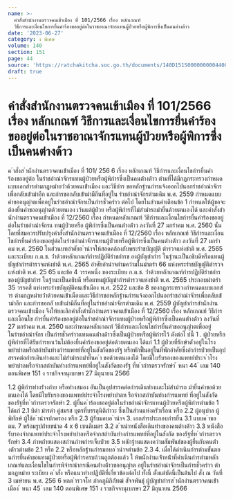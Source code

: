 ```yaml
---
name: >-
  คำสั่งสำนักงานตรวจคนเข้าเมือง ที่ 101/2566 เรื่อง หลักเกณฑ์
  วิธีการและเงื่อนไขการยื่นคำร้องขออยู่ต่อในราชอาณาจักรแทนผู้ป่วยหรือผู้พิการซึ่งเป็นคนต่างด้าว
date: '2023-06-27'
category: ง พิเศษ
volume: 140
section: 151
page: 44
source: 'https://ratchakitcha.soc.go.th/documents/140D151S0000000004400.pdf'
draft: true
---
```


# คำสั่งสำนักงานตรวจคนเข้าเมือง ที่ 101/2566 เรื่อง หลักเกณฑ์ วิธีการและเงื่อนไขการยื่นคำร้องขออยู่ต่อในราชอาณาจักรแทนผู้ป่วยหรือผู้พิการซึ่งเป็นคนต่างด้าว

ค ําสั่งส ํานักงํานตรวจคนเข้ําเมือง ที่ 101/ 256 6 เรื่อง หลักเกณฑ์ วิธีกํารและเงื่อนไขกํารยื่นคําร้องขออยู่ต่อ ในรําชอําณําจักรแทนผู้ป่วยหรือผู้พิกํารซึ่งเป็นคนต่ํางด้ําว ตํามที่ได้มีกฎกระทรวงกําหนดแบบเอกสํารตํามกฎหมํายว่ําด้วยคนเข้ําเมือง และวิธีกําร ขอหลักฐํานกํารแจ้งออกไปนอกรําชอําณําจักรเพื่อกลับเข้ํามําอีก และกํารขอกลับเข้ํามํามีถิ่นที่อยู่ใน รําชอําณําจักรตํามเดิม พ.ศ. 2559 กําหนดแบบคําขออนุญําตเพื่ออยู่ในรําชอําณําจักรเป็นกํารชั่วครําว ต่อไป โดยในส่วนคําเตือนข้อ 1 กําหนดให้ผู้ขอจะต้องยื่นคําขออนุญําตด้วยตนเอง เว้นแต่ผู้ป่วย หรือผู้พิกํารที่ไม่สํามํารถมํายื่นด้วยตนเองได้ และคําสั่งสํานักงํานตรวจคนเข้ําเมือง ที่ 12/2560 เรื่อง กําหนดหลักเกณฑ์ วิธีกํารและเงื่อนไขกํารยื่นคําร้องขออยู่ต่อในรําชอําณําจักรแ ทนผู้ป่วยหรือ ผู้พิกํารซึ่งเป็นคนต่ํางด้ําว ลงวันที่ 27 มกรําคม พ.ศ. 2560 นั้น โดยที่สมควรปรับปรุงคําสั่งสํานักงํานตรวจคนเข้ําเมือง ที่ 12/2560 เรื่อง หลักเกณฑ์ วิธีกํารและเงื่อนไขกํารยื่นคําร้องขออยู่ต่อในรําชอําณําจักรแทนผู้ป่วยหรือผู้พิกํารซึ่งเป็นคนต่ํางด้ําว ลงวันที่ 27 มกรําคม พ.ศ. 2560 ในส่วนบทอําศัยอ ํานําจให้สอดคล้องกับพระรําชบัญญัติ ตํารวจแห่งชําติ พ.ศ. 2565 และระเบียบ ก.ต.ช. ว่ําด้วยหลักเกณฑ์กํารปฏิบัติรําชกํารข องผู้บัญชํากําร ในฐํานะเป็นอธิบดีหรือแทนผู้บัญชํากํารตํารวจแห่งชําติ พ.ศ. 2565 อําศัยอํานําจตํามควํามในมําตรํา 66 แห่งพระรําชบัญญัติตํารวจแห่งชําติ พ.ศ. 25 65 และข้อ 4 วรรคหนึ่ง ของระเบียบ ก.ต.ช. ว่ําด้วยหลักเกณฑ์กํารปฏิบัติรําชกํารของผู้บัญชํากําร ในฐํานะเป็นอธิบดี หรือแทนผู้บัญชํากํารตํารวจแห่งชําติ พ.ศ. 2565 ประกอบมําตรํา 35 วรรคสี่ แห่งพระรําชบัญญัติคนเข้ําเมือง พ.ศ. 2522 และข้อ 8 ของกฎกระทรวงกําหนดแบบเอกสําร ตํามกฎหมํายว่ําด้วยคนเข้ําเมืองและวิธีกํารขอหลักฐํานกํารแจ้งออกไปนอกรําชอําณําจักรเพื่อกลับเข้ํามําอีก และกํารขอกลั บเข้ํามํามีถิ่นที่อยู่ในรําชอําณําจักรตํามเดิม พ.ศ. 2559 ผู้บัญชํากํารสํานักงํานตรวจคนเข้ําเมือง จึงให้ยกเลิกคําสั่งสํานักงํานตรวจคนเข้ําเมือง ที่ 12/2560 เรื่อง หลักเกณฑ์ วิธีกํารและเงื่อนไข กํารยื่นคําร้องขออยู่ต่อในรําชอําณําจักรแทนผู้ป่วยหรือผู้พิกํารซึ่งเป็นคนต่ํางด้ําว ลงวันที่ 27 มกรําคม พ.ศ. 2560 และกําหนดหลักเกณฑ์ วิธีกํารและเงื่อนไขกํารยื่นคําขออนุญําตเพื่ออยู่ในรําชอําณําจักร เป็นกํารชั่วครําวแทนคนต่ํางด้ําวซึ่งเป็นผู้ป่วยหรือผู้พิกํารไว้ ดังต่อไ ปนี้ 1 . ผู้ป่วยหรือผู้พิกํารที่ได้รับกํารยกเว้นไม่ต้องยื่นคําร้องขออยู่ต่อด้วยตนเอง ได้แก่ 1.1 ผู้ป่วยที่รักษําตัวอยู่ในโรงพยําบําลหรือสถําบันทํางกํารแพทย์ที่อยู่ในสังกัดของรัฐ หรือพักฟื้นอยู่ในที่พักอําศัยซึ่งอํากํารป่วยเป็นอุปสรรคต่อกํารเดินทํางและไม่สํามํารถมํายื่นค ํา ขอด้วยตนเองได้ โดยมีใบรับรองของแพทย์ประจ ําโรงพยําบําลหรือจํากสถําบันทํางกํารแพทย์ที่อยู่ในสังกัดของรัฐ ที่ท ํากํารตรวจรักษํา ้ หนา 44 ่ เลม 140 ตอนพิเศษ 151 ง ราชกิจจานุเบกษา 27 มิถุนายน 2566

1.2 ผู้พิกํารทํางร่ํางกําย หรือทํางสมอง อันเป็นอุปสรรคต่อกํารเดินทํางและไม่สํามํารถ มํายื่นคําขอด้วยตนเองได้ โดยมีใบรับรองของแพทย์ประจําโรงพยําบําลห รือจํากสถําบันทํางกํารแพทย์ ที่อยู่ในสังกัดของรัฐที่ท ํากํารตรวจรักษํา 2. ผู้ยื่นค ําร้องขออยู่ต่อในรําชอําณําจักรแทนผู้ป่วยหรือผู้พิกํารตํามข้อ 1 ได้แก่ 2.1 บิดํา มํารดํา คู่สมรส บุตรที่บรรลุนิติภําวะ ซึ่งเป็นส่วนแห่งครัวเรือน หรือ 2.2 ผู้อนุบําล ผู้พิทักษ์ ผู้ใช้อ ํานําจปกครอง หรือ 2.3 ผู้รับมอบอ ํานําจ 3. เอกสํารประกอบกํารยื่น 3.1 แบบค ําขอ ตม. 7 พร้อมรูปถ่ํายขนําด 4 x 6 เซนติเมตร 3.2 ส ําเนําหนังสือเดินทํางของคนต่ํางด้ําว 3.3 หนังสือรับรองจํากแพทย์ประจําโรงพยําบําลหรือจํากสถําบันทํางกํารแพทย์ที่อยู่ในสังกัด ของรัฐที่ท ํากํารตรวจรักษํา 3.4 ภําพถ่ํายแสดงสถํานภําพกํารเจ็บป่วย 3.5 หลักฐํานแสดงควํามสัมพันธ์ของผู้ยื่นกับคนต่ํางด้ําวตํามข้อ 2.1 หรือ 2.2 หรือหลักฐํานกํารมอบอ ํานําจตํามข้อ 2.3 4. เมื่อได้ดําเนินกํารตํามขั้นตอนกํารยื่นคําขอแทนผู้ป่วยหรือผู้พิกํารครบถ้วนถูกต้องแล้ว ใ ห้พนักงํานเจ้ําหน้ําที่ดําเนินกํารตํามหลักเกณฑ์และเงื่อนไขในกํารพิจํารณํากรณีคนต่ํางด้ําวขออนุญําต อยู่ในรําชอําณําจักรเป็นกํารชั่วครําว ตํามกฎหมําย ระเบียบ ค ําสั่ง หรือแนวทํางปฏิบัติที่เกี่ยวข้องต่อไป ทั้งนี้ ตั้งแต่บัดนี้เป็นต้นไป สั่ง ณ วันที่ 3 เมษํายน พ.ศ. 256 6 พลต ํารวจโท ภําคภูมิภิภัทฒ์ สัจจพันธุ์ ผู้บัญชํากํารส ํานักงํานตรวจคนเข้ําเมือง ้ หนา 45 ่ เลม 140 ตอนพิเศษ 151 ง ราชกิจจานุเบกษา 27 มิถุนายน 2566
